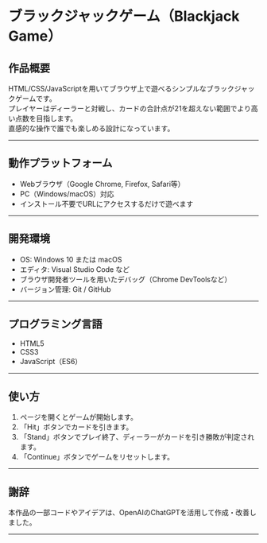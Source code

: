 # ブラックジャックゲーム（Blackjack Game）

## 作品概要  
HTML/CSS/JavaScriptを用いてブラウザ上で遊べるシンプルなブラックジャックゲームです。  
プレイヤーはディーラーと対戦し、カードの合計点が21を超えない範囲でより高い点数を目指します。  
直感的な操作で誰でも楽しめる設計になっています。

---

## 動作プラットフォーム  
- Webブラウザ（Google Chrome, Firefox, Safari等）  
- PC（Windows/macOS）対応  
- インストール不要でURLにアクセスするだけで遊べます

---

## 開発環境  
- OS: Windows 10 または macOS  
- エディタ: Visual Studio Code など  
- ブラウザ開発者ツールを用いたデバッグ（Chrome DevToolsなど）  
- バージョン管理: Git / GitHub  

---

## プログラミング言語  
- HTML5  
- CSS3  
- JavaScript（ES6）

---

## 使い方  
1. ページを開くとゲームが開始します。  
2. 「Hit」ボタンでカードを引きます。  
3. 「Stand」ボタンでプレイ終了、ディーラーがカードを引き勝敗が判定されます。  
4. 「Continue」ボタンでゲームをリセットします。

---

## 謝辞
本作品の一部コードやアイデアは、OpenAIのChatGPTを活用して作成・改善しました。

---

